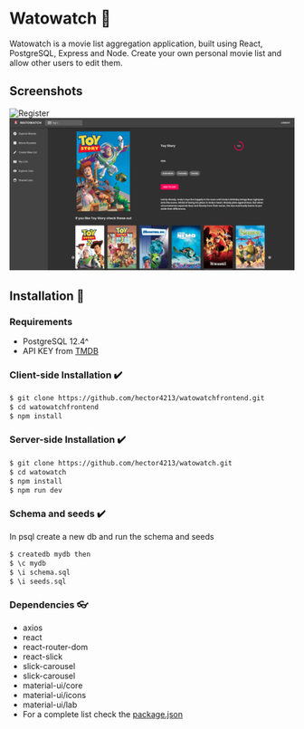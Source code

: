 # Watowatch :movie_camera:

Watowatch is a movie list aggregation application, built using React, PostgreSQL, Express and Node. Create your own personal movie list and allow other users to edit them.

## Screenshots

![Register](screenshots/register)
![Details](screenshots/details.png)

## Installation :file_folder:

### Requirements

- PostgreSQL 12.4^
- API KEY from [TMDB](https://developers.themoviedb.org/3)

### Client-side Installation :heavy_check_mark:

    $ git clone https://github.com/hector4213/watowatchfrontend.git
    $ cd watowatchfrontend
    $ npm install

### Server-side Installation :heavy_check_mark:

    $ git clone https://github.com/hector4213/watowatch.git
    $ cd watowatch
    $ npm install
    $ npm run dev

### Schema and seeds :heavy_check_mark:

In psql create a new db and run the schema and seeds

    $ createdb mydb then
    $ \c mydb
    $ \i schema.sql
    $ \i seeds.sql

### Dependencies :eyeglasses:

- axios
- react
- react-router-dom
- react-slick
- slick-carousel
- slick-carousel
- material-ui/core
- material-ui/icons
- material-ui/lab
- For a complete list check the [package.json](https://github.com/hector4213/watowatch/blob/master/package.json)
